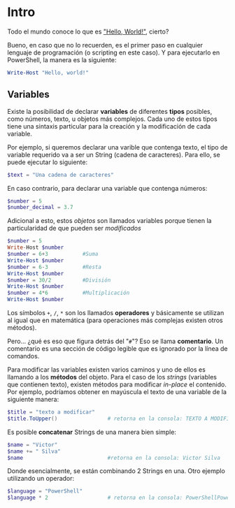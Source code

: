 # Intro

Todo el mundo conoce lo que es ["Hello, World!"](http://en.wikipedia.org/wiki/%22Hello,_world!%22_program), cierto?

Bueno, en caso que no lo recuerden, es el primer paso en cualquier lenguaje de programación (o scripting en este caso). Y para ejecutarlo en PowerShell, la manera es la siguiente:

```powershell
Write-Host "Hello, world!"
```

## Variables
Existe la posibilidad de declarar **variables** de diferentes **tipos** posibles, como números, texto, u objetos más complejos. Cada uno de estos tipos tiene una sintaxis particular para la creación y la modificación de cada variable.

Por ejemplo, si queremos declarar una varible que contenga texto, el tipo de variable requerido va a ser un String (cadena de caracteres). Para ello, se puede ejecutar lo siguiente:

```powershell
$text = "Una cadena de caracteres" 
```
En caso contrario, para declarar una variable que contenga números:

```powershell
$number = 5
$number_decimal = 3.7
```

Adicional a esto, estos *objetos* son llamados variables porque tienen la particularidad de que pueden ser *modificados*

```powershell
$number = 5
Write-Host $number
$number = 6+3           #Suma
Write-Host $number
$number = 6-3           #Resta
Write-Host $number
$number = 30/2          #División
Write-Host $number
$number = 4*6           #Multiplicación
Write-Host $number
```

Los símbolos `+`, `/`, `*` son los llamados **operadores** y básicamente se utilizan al igual que en matemática (para operaciones más complejas existen otros métodos).

Pero... ¿qué es eso que figura detrás del "`#`"? Eso se llama **comentario**. Un comentario es una sección de código legible que es ignorado por la línea de comandos.

Para modificar las variables existen varios caminos y uno de ellos es llamando a los **métodos** del objeto. Para el caso de los *strings* (variables que contienen texto), existen métodos para modificar *in-place* el contenido. Por ejemplo, podríamos obtener en mayúscula el texto de una variable de la siguiente manera:

```powershell
$title = "texto a modificar"
$title.ToUpper()                # retorna en la consola: TEXTO A MODIFICAR
```

Es posible **concatenar** Strings de una manera bien simple:

```powershell
$name = "Victor"
$name += " Silva"
$name                           #retorna en la consola: Victor Silva
```
Donde esencialmente, se están combinando 2 Strings en una. Otro ejemplo utilizando un operador:

```powershell
$language = "PowerShell"
$language * 2                   # retorna en la consola: PowerShellPowerShell
```